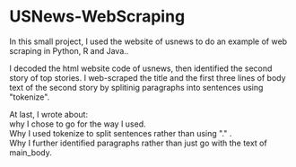 # USNews-WebScraping
In this small project, I used the website of usnews to do an example of web scraping in Python, R and Java..

I decoded the html website code of usnews, then identified the second story of top stories. I web-scraped the title and the first three lines of body text of the second story by splitinig paragraphs into sentences using "tokenize".

At last, I wrote about:  
why I chose to go for the way I used.  
Why I used tokenize to split sentences rather than using "." .  
Why I further identified paragraphs rather than just go with the text of main_body.  
